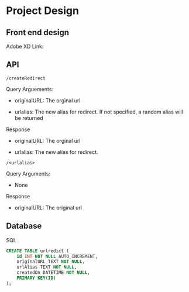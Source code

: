 # Project Design

## Front end design

Adobe XD Link:

## API

`/createRedirect`

Query Arguements:

- originalURL: The orginal url

- urlalias: The new alias for redirect. If not specified, a random alias will be returned

Response

- originalURL: The orginal url

- urlalias: The new alias for redirect.

`/<urlalias>`

Query Arguments:

- None

Response

- originalURL: The original url

## Database

SQL

```sql
CREATE TABLE urlredict (
    id INT NOT NULL AUTO_INCREMENT,
    originalURL TEXT NOT NULL,
    urlAlias TEXT NOT NULL,
    createdOn DATETIME NOT NULL,
    PRIMARY KEY(ID)
);
```
